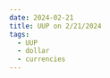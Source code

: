 ```yaml
---
date: 2024-02-21
title: UUP on 2/21/2024
tags: 
  - UUP
  - dollar
  - currencies
---
```

<div class="post">
<snapshot-grid 
    :reports="['2024/02/20/CTA/dollar', '2024/02/21/CTA/dollar', '2024/02/21/MTP/UUP']"
    chart="2024/02/21/Chart/UUP"
/>
<p>

</p>
<p>

</p>
</div>